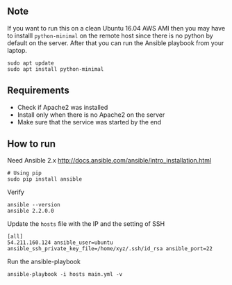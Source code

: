 ## Note 

If you want to run this on a clean Ubuntu 16.04 AWS AMI then you may have to installl `python-minimal` on the remote host since there is no python by default on the server. After that you can run the Ansible playbook from your laptop.

```
sudo apt update
sudo apt install python-minimal
```

## Requirements

- Check if Apache2 was installed
- Install only when there is no Apache2 on the server
- Make sure that the service was started by the end

## How to run

Need Ansible 2.x http://docs.ansible.com/ansible/intro_installation.html

```
# Using pip
sudo pip install ansible
```

Verify

```
ansible --version
ansible 2.2.0.0
```

Update the `hosts` file with the IP and the setting of SSH

```
[all]
54.211.160.124 ansible_user=ubuntu ansible_ssh_private_key_file=/home/xyz/.ssh/id_rsa ansible_port=22
```

Run the ansible-playbook

```
ansible-playbook -i hosts main.yml -v
```


